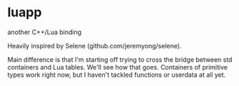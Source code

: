 luapp
=====

another C++/Lua binding

Heavily inspired by Selene (github.com/jeremyong/selene).

Main difference is that I'm starting off trying to cross the bridge between 
std containers and Lua tables. We'll see how that goes. Containers of primitive
types work right now, but I haven't tackled functions or userdata at all yet.